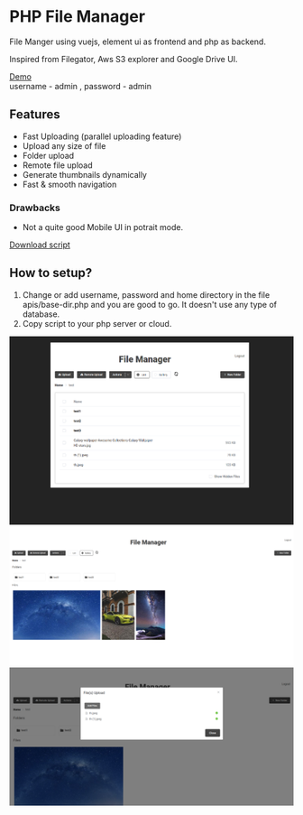# PHP File Manager
File Manger using vuejs, element ui as frontend and php as backend.

Inspired from Filegator, Aws S3 explorer and Google Drive UI.

[Demo](http://test.csetutorials.com)\
username - admin , password - admin

## Features
* Fast Uploading (parallel uploading feature)
* Upload any size of file
* Folder upload
* Remote file upload
* Generate thumbnails dynamically
* Fast & smooth navigation

### Drawbacks
* Not a quite good Mobile UI in potrait mode.

[Download script](https://github.com/ashishdoneriya/php-file-manager/archive/v0.1.1.zip)

## How to setup?
1. Change or add username, password and home directory in the file apis/base-dir.php and you are good to go. It doesn't use any type of database.
2. Copy script to your php server or cloud.

![List View](/screenshot-list-1.png)
![Gallery View](/screenshot-gallery.png)
![Uploading Files](/screenshot-fileupload.png)

